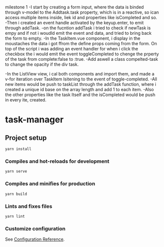 milestone 1
-I start by creating a form input, where the data is binded through v-model to the Addtask.task property, which is in a reactive, so ican access multiple items inside, liek id and properties like isCompleted and so.
-Then i created an event handle activated by the keyup.enter, to emit through addTask.
-on the fucntion addTask i tried to check if newTask is empy and if not i woudld emit the event and data, and tried to bring back the form to empty.
-In the TaskItem.vue component, i display in the moustaches the data i got ffrom the define props coming from the form. On top of the script i was adding an event handler for when i click the checkbox the i would emit the event toggleCompleted to chenge the prperty of the task from complete:false to :true.
-Add aswell a class compelted-task to change the opacity if the div task.

-In the ListView view, i cal both components and import them, and made a v-for iteration over TaskItem lsitening to the event of toggle-completed.
-All new items would be push to taskList through the addTask function, where i created a unique id base on the array length and add 1 to each item.
-Also the other properties like the task Itself and the isCompleted would be push in every ite, created.



# task-manager

## Project setup
```
yarn install
```

### Compiles and hot-reloads for development
```
yarn serve
```

### Compiles and minifies for production
```
yarn build
```

### Lints and fixes files
```
yarn lint
```

### Customize configuration
See [Configuration Reference](https://cli.vuejs.org/config/).

